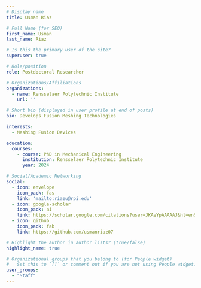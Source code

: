 ```yaml
---
# Display name
title: Usman Riaz

# Full Name (for SEO)
first_name: Usman
last_name: Riaz

# Is this the primary user of the site?
superuser: true

# Role/position
role: Postdoctoral Researcher

# Organizations/Affiliations
organizations:
  - name: Rensselaer Polytechnic Institute
    url: ''

# Short bio (displayed in user profile at end of posts)
bio: Develops Fusion Meshing Technologies

interests:
  - Meshing Fusion Devices

education:
  courses:
    - course: PhD in Mechanical Engineering
      institution: Rensselaer Polytechnic Institute
      year: 2024

# Social/Academic Networking
social:
  - icon: envelope
    icon_pack: fas
    link: 'mailto:riazu@rpi.edu'
  - icon: google-scholar
    icon_pack: ai
    link: https://scholar.google.com/citations?user=JKAeYpAAAAAJ&hl=en&oi=ao
  - icon: github
    icon_pack: fab
    link: https://github.com/usmanriaz07

# Highlight the author in author lists? (true/false)
highlight_name: true

# Organizational groups that you belong to (for People widget)
#   Set this to `[]` or comment out if you are not using People widget.
user_groups:
  - "Staff"
---
```

